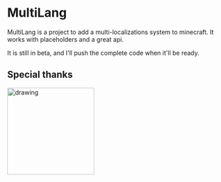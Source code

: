 # MultiLang

MultiLang is a project to add a multi-localizations system to minecraft.
It works with placeholders and a great api.

It is still in beta, and I'll push the complete code when it'll be ready.

## Special thanks
<a href="https://jb.gg/OpenSource"><img src="https://github.com/Lorenzo0111/RocketPlaceholders/blob/master/media/jetbrains.png?raw=true" alt="drawing" width="200"/></a>